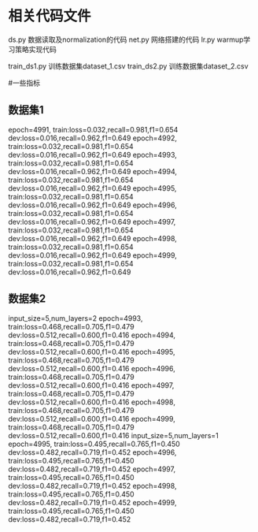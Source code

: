 # 相关代码文件
ds.py 数据读取及normalization的代码
net.py 网络搭建的代码
lr.py  warmup学习策略实现代码

train_ds1.py 训练数据集dataset_1.csv
train_ds2.py 训练数据集dataset_2.csv



#一些指标
## 数据集1
epoch=4991, train:loss=0.032,recall=0.981,f1=0.654  dev:loss=0.016,recall=0.962,f1=0.649
epoch=4992, train:loss=0.032,recall=0.981,f1=0.654  dev:loss=0.016,recall=0.962,f1=0.649
epoch=4993, train:loss=0.032,recall=0.981,f1=0.654  dev:loss=0.016,recall=0.962,f1=0.649
epoch=4994, train:loss=0.032,recall=0.981,f1=0.654  dev:loss=0.016,recall=0.962,f1=0.649
epoch=4995, train:loss=0.032,recall=0.981,f1=0.654  dev:loss=0.016,recall=0.962,f1=0.649
epoch=4996, train:loss=0.032,recall=0.981,f1=0.654  dev:loss=0.016,recall=0.962,f1=0.649
epoch=4997, train:loss=0.032,recall=0.981,f1=0.654  dev:loss=0.016,recall=0.962,f1=0.649
epoch=4998, train:loss=0.032,recall=0.981,f1=0.654  dev:loss=0.016,recall=0.962,f1=0.649
epoch=4999, train:loss=0.032,recall=0.981,f1=0.654  dev:loss=0.016,recall=0.962,f1=0.649   

## 数据集2
input_size=5,num_layers=2
epoch=4993, train:loss=0.468,recall=0.705,f1=0.479  dev:loss=0.512,recall=0.600,f1=0.416
epoch=4994, train:loss=0.468,recall=0.705,f1=0.479  dev:loss=0.512,recall=0.600,f1=0.416
epoch=4995, train:loss=0.468,recall=0.705,f1=0.479  dev:loss=0.512,recall=0.600,f1=0.416
epoch=4996, train:loss=0.468,recall=0.705,f1=0.479  dev:loss=0.512,recall=0.600,f1=0.416
epoch=4997, train:loss=0.468,recall=0.705,f1=0.479  dev:loss=0.512,recall=0.600,f1=0.416
epoch=4998, train:loss=0.468,recall=0.705,f1=0.479  dev:loss=0.512,recall=0.600,f1=0.416
epoch=4999, train:loss=0.468,recall=0.705,f1=0.479  dev:loss=0.512,recall=0.600,f1=0.416
input_size=5,num_layers=1
epoch=4995, train:loss=0.495,recall=0.765,f1=0.450  dev:loss=0.482,recall=0.719,f1=0.452
epoch=4996, train:loss=0.495,recall=0.765,f1=0.450  dev:loss=0.482,recall=0.719,f1=0.452
epoch=4997, train:loss=0.495,recall=0.765,f1=0.450  dev:loss=0.482,recall=0.719,f1=0.452
epoch=4998, train:loss=0.495,recall=0.765,f1=0.450  dev:loss=0.482,recall=0.719,f1=0.452
epoch=4999, train:loss=0.495,recall=0.765,f1=0.450  dev:loss=0.482,recall=0.719,f1=0.452



